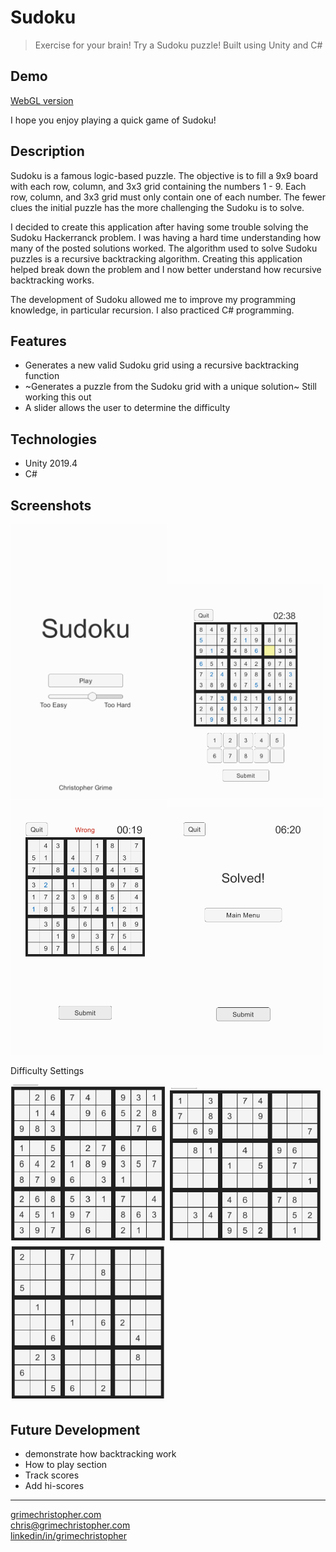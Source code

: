# Sudoku

> Exercise for your brain! Try a Sudoku puzzle! Built using Unity and C#

## Demo
[WebGL version](https://www.grimechristopher.com/sudoku-demo/)

I hope you enjoy playing a quick game of Sudoku!

## Description

Sudoku is a famous logic-based puzzle. The objective is to fill a 9x9 board with each row, column, and 3x3 grid containing the numbers 1 - 9. Each row, column, and 3x3 grid must only contain one of each number. The fewer clues the initial puzzle has the more challenging the Sudoku is to solve.

I decided to create this application after having some trouble solving the Sudoku Hackerranck problem. I was having a hard time understanding how many of the posted solutions worked. The algorithm used to solve Sudoku puzzles is a recursive backtracking algorithm. Creating this application helped break down the problem and I now better understand how recursive backtracking works.

The development of Sudoku allowed me to improve my programming knowledge, in particular recursion. I also practiced C# programming.

## Features

- Generates a new valid Sudoku grid using a recursive backtracking function
- ~Generates a puzzle from the Sudoku grid with a unique solution~ Still working this out
- A slider allows the user to determine the difficulty

## Technologies

- Unity 2019.4
- C# 

## Screenshots

<img src="screenshots/sudoku-mainmenu.png" alt="Sudoku Main Menu" width="250"/><img src="screenshots/sudoku-partial-completion.png" alt="Sudoku Game Being Played" width="250"/><img src="screenshots/sudoku-wrong.png" alt="Sudoku Solution Incorrect" width="250"/><img src="screenshots/sudoku-win.png" alt="Sudoku Game Finished" width="250"/>

Difficulty Settings

<img src="screenshots/sudoku-tooeasy-d.png" alt="Difficulty is Too Easy" width="250"/><img src="screenshots/sudoku-default-d.png" alt="Difficulty is default" width="250"/><img src="screenshots/sudoku-toohard-d.png" alt="Difficulty is Too Hard" width="250"/>

## Future Development

- demonstrate how backtracking work
- How to play section
- Track scores
- Add hi-scores 

---

[grimechristopher.com](https://grimechristopher.com)  
[chris@grimechristopher.com](mailto:chris@grimechristopher.com)  
[linkedin/in/grimechristopher](https://linkedin/in/grimechristopher)  
